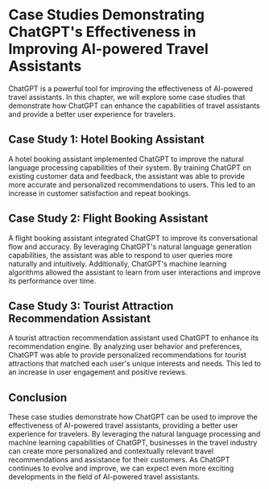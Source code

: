 Case Studies Demonstrating ChatGPT's Effectiveness in Improving AI-powered Travel Assistants
==========================================================================================================================================================

ChatGPT is a powerful tool for improving the effectiveness of AI-powered travel assistants. In this chapter, we will explore some case studies that demonstrate how ChatGPT can enhance the capabilities of travel assistants and provide a better user experience for travelers.

Case Study 1: Hotel Booking Assistant
-------------------------------------

A hotel booking assistant implemented ChatGPT to improve the natural language processing capabilities of their system. By training ChatGPT on existing customer data and feedback, the assistant was able to provide more accurate and personalized recommendations to users. This led to an increase in customer satisfaction and repeat bookings.

Case Study 2: Flight Booking Assistant
--------------------------------------

A flight booking assistant integrated ChatGPT to improve its conversational flow and accuracy. By leveraging ChatGPT's natural language generation capabilities, the assistant was able to respond to user queries more naturally and intuitively. Additionally, ChatGPT's machine learning algorithms allowed the assistant to learn from user interactions and improve its performance over time.

Case Study 3: Tourist Attraction Recommendation Assistant
---------------------------------------------------------

A tourist attraction recommendation assistant used ChatGPT to enhance its recommendation engine. By analyzing user behavior and preferences, ChatGPT was able to provide personalized recommendations for tourist attractions that matched each user's unique interests and needs. This led to an increase in user engagement and positive reviews.

Conclusion
----------

These case studies demonstrate how ChatGPT can be used to improve the effectiveness of AI-powered travel assistants, providing a better user experience for travelers. By leveraging the natural language processing and machine learning capabilities of ChatGPT, businesses in the travel industry can create more personalized and contextually relevant travel recommendations and assistance for their customers. As ChatGPT continues to evolve and improve, we can expect even more exciting developments in the field of AI-powered travel assistants.
